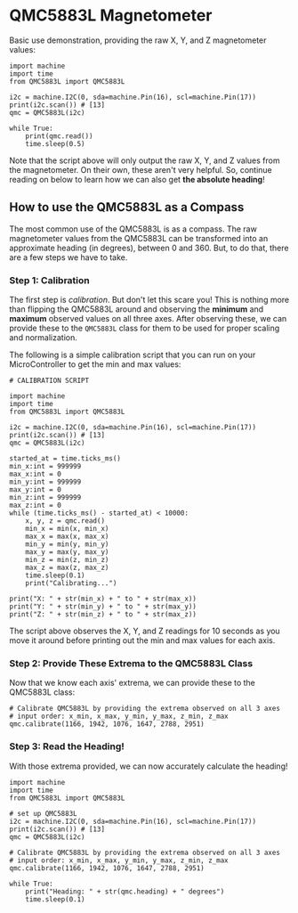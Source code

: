 # QMC5883L Magnetometer

Basic use demonstration, providing the raw X, Y, and Z magnetometer values:
```
import machine
import time
from QMC5883L import QMC5883L

i2c = machine.I2C(0, sda=machine.Pin(16), scl=machine.Pin(17))
print(i2c.scan()) # [13]
qmc = QMC5883L(i2c)

while True:
    print(qmc.read())
    time.sleep(0.5)
```

Note that the script above will only output the raw X, Y, and Z values from the magnetometer. On their own, these aren't very helpful. So, continue reading on below to learn how we can also get **the absolute heading**!

## How to use the QMC5883L as a Compass
The most common use of the QMC5883L is as a compass. The raw magnetometer values from the QMC5883L can be transformed into an approximate heading (in degrees), between 0 and 360. But, to do that, there are a few steps we have to take.

### Step 1: Calibration
The first step is *calibration*. But don't let this scare you! This is nothing more than flipping the QMC5883L around and observing the **minimum** and **maximum** observed values on all three axes. After observing these, we can provide these to the `QMC5883L` class for them to be used for proper scaling and normalization.

The following is a simple calibration script that you can run on your MicroController to get the min and max values:

```
# CALIBRATION SCRIPT

import machine
import time
from QMC5883L import QMC5883L

i2c = machine.I2C(0, sda=machine.Pin(16), scl=machine.Pin(17))
print(i2c.scan()) # [13]
qmc = QMC5883L(i2c)

started_at = time.ticks_ms()
min_x:int = 999999
max_x:int = 0
min_y:int = 999999
max_y:int = 0
min_z:int = 999999
max_z:int = 0
while (time.ticks_ms() - started_at) < 10000:
    x, y, z = qmc.read()
    min_x = min(x, min_x)
    max_x = max(x, max_x)
    min_y = min(y, min_y)
    max_y = max(y, max_y)
    min_z = min(z, min_z)
    max_z = max(z, max_z)
    time.sleep(0.1)
    print("Calibrating...")
    
print("X: " + str(min_x) + " to " + str(max_x))
print("Y: " + str(min_y) + " to " + str(max_y))
print("Z: " + str(min_z) + " to " + str(max_z))
```

The script above observes the X, Y, and Z readings for 10 seconds as you move it around before printing out the min and max values for each axis.

### Step 2: Provide These Extrema to the QMC5883L Class
Now that we know each axis' extrema, we can provide these to the QMC5883L class:

```
# Calibrate QMC5883L by providing the extrema observed on all 3 axes
# input order: x_min, x_max, y_min, y_max, z_min, z_max
qmc.calibrate(1166, 1942, 1076, 1647, 2788, 2951)
```

### Step 3: Read the Heading!
With those extrema provided, we can now accurately calculate the heading!

```
import machine
import time
from QMC5883L import QMC5883L

# set up QMC5883L
i2c = machine.I2C(0, sda=machine.Pin(16), scl=machine.Pin(17))
print(i2c.scan()) # [13]
qmc = QMC5883L(i2c)

# Calibrate QMC5883L by providing the extrema observed on all 3 axes
# input order: x_min, x_max, y_min, y_max, z_min, z_max
qmc.calibrate(1166, 1942, 1076, 1647, 2788, 2951)

while True:
    print("Heading: " + str(qmc.heading) + " degrees")
    time.sleep(0.1)
```